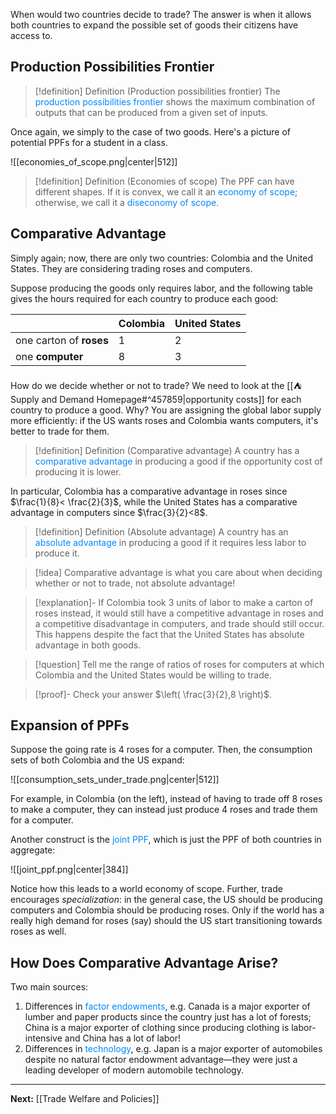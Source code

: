 When would two countries decide to trade? The answer is when it allows both countries to expand the possible set of goods their citizens have access to.

## Production Possibilities Frontier

> [!definition] Definition (Production possibilities frontier)
> The <span style="color:#0088ff">production possibilities frontier</span> shows the maximum combination of outputs that can be produced from a given set of inputs.

Once again, we simply to the case of two goods. Here's a picture of potential PPFs for a student in a class.

![[economies_of_scope.png|center|512]]


> [!definition] Definition (Economies of scope)
> The PPF can have different shapes. If it is convex, we call it an <span style="color:#0088ff">economy of scope</span>; otherwise, we call it a <span style="color:#0088ff">diseconomy of scope</span>. 
## Comparative Advantage

Simply again; now, there are only two countries: Colombia and the United States. They are considering trading roses and computers. 

Suppose producing the goods only requires labor, and the following table gives the hours required for each country to produce each good:

|  | **Colombia** | **United States** |
| ---- | ---- | ---- |
| one carton of **roses** | 1 | 2 |
| one **computer** | 8 | 3 |

How do we decide whether or not to trade? We need to look at the [[⛺Supply and Demand Homepage#^457859|opportunity costs]] for each country to produce a good. Why? You are assigning the global labor supply more efficiently: if the US wants roses and Colombia wants computers, it's better to trade for them.

> [!definition] Definition (Comparative advantage)
> A country has a <span style="color:#0088ff">comparative advantage</span> in producing a good if the opportunity cost of producing it is lower.

In particular, Colombia has a comparative advantage in roses since $\frac{1}{8}< \frac{2}{3}$, while the United States has a comparative advantage in computers since $\frac{3}{2}<8$.

> [!definition] Definition (Absolute advantage)
> A country has an <span style="color:#0088ff">absolute advantage</span> in producing a good if it requires less labor to produce it.

> [!idea]
> Comparative advantage is what you care about when deciding whether or not to trade, not absolute advantage!

> [!explanation]-
> If Colombia took 3 units of labor to make a carton of roses instead, it would still have a competitive advantage in roses and a competitive disadvantage in computers, and trade should still occur. This happens despite the fact that the United States has absolute advantage in both goods.

> [!question]
> Tell me the range of ratios of roses for computers at which Colombia and the United States would be willing to trade.

> [!proof]- Check your answer
> $\left( \frac{3}{2},8 \right)$.
## Expansion of PPFs

Suppose the going rate is 4 roses for a computer. Then, the consumption sets of both Colombia and the US expand:

![[consumption_sets_under_trade.png|center|512]]

For example, in Colombia (on the left), instead of having to trade off 8 roses to make a computer, they can instead just produce 4 roses and trade them for a computer.

Another construct is the <span style="color:#0088ff">joint PPF</span>, which is just the PPF of both countries in aggregate:

![[joint_ppf.png|center|384]]

Notice how this leads to a world economy of scope. Further, trade encourages *specialization*: in the general case, the US should be producing computers and Colombia should be producing roses. Only if the world has a really high demand for roses (say) should the US start transitioning towards roses as well.

## How Does Comparative Advantage Arise?

Two main sources:

1. Differences in <span style="color:#0088ff">factor endowments</span>, e.g. Canada is a major exporter of lumber and paper products since the country just has a lot of forests; China is a major exporter of clothing since producing clothing is labor-intensive and China has a lot of labor!
2. Differences in <span style="color:#0088ff">technology</span>, e.g. Japan is a major exporter of automobiles despite no natural factor endowment advantage—they were just a leading developer of modern automobile technology.

---

**Next:** [[Trade Welfare and Policies]]
